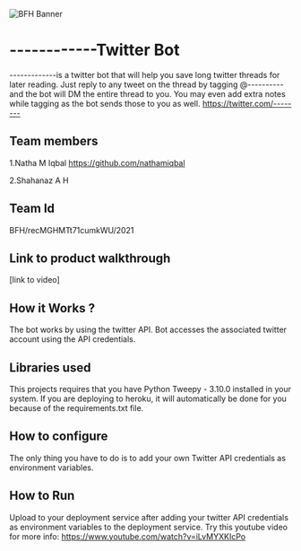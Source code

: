![BFH Banner](https://trello-attachments.s3.amazonaws.com/542e9c6316504d5797afbfb9/542e9c6316504d5797afbfc1/39dee8d993841943b5723510ce663233/Frame_19.png)
#  ------------Twitter Bot
  -------------is a twitter bot that will help you save long twitter threads for later reading. Just reply to any tweet on the thread by tagging @---------- and the bot will DM the entire thread to you. You may even add extra notes while tagging as the bot sends those to you as well.
https://twitter.com/--------

## Team members
1.Natha M Iqbal  https://github.com/nathamiqbal

2.Shahanaz A H   
## Team Id
BFH/recMGHMTt71cumkWU/2021
## Link to product walkthrough
[link to video]
## How it Works ?
The bot works by using the twitter API. Bot accesses the associated twitter account using the API credentials.
## Libraries used
This projects requires that you have Python Tweepy - 3.10.0 installed in your system. If you are deploying to heroku, it will automatically be done for you because of the requirements.txt file. 
## How to configure
The only thing you have to do is to add your own Twitter API credentials as environment variables.
## How to Run
Upload to your deployment service after adding your twitter API credentials as environment variables to the deployment service.
Try this youtube video for more info: https://www.youtube.com/watch?v=iLvMYXKIcPo

